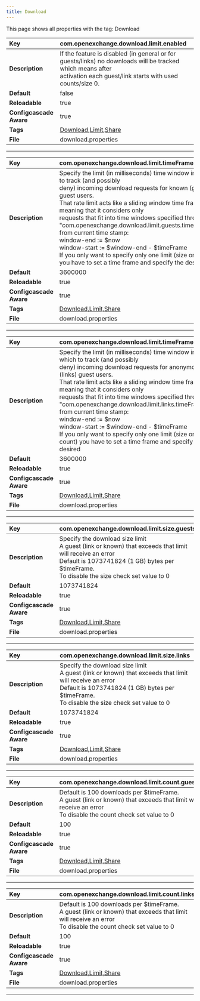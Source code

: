 ```yaml
---
title: Download
---
```


This page shows all properties with the tag: Download

| __Key__ | com.openexchange.download.limit.enabled |
|:----------------|:--------|
| __Description__ | If the feature is disabled (in general or for guests/links) no downloads will be tracked which means after<br>activation each guest/link starts with used counts/size 0.<br> |
| __Default__ | false |
| __Reloadable__ | true |
| __Configcascade Aware__ | true |
| __Tags__ | <a href="https://documentation.open-xchange.com/latest/middleware/configuration/tags/Download.html">Download</a>,<a href="https://documentation.open-xchange.com/latest/middleware/configuration/tags/Limit.html">Limit</a>,<a href="https://documentation.open-xchange.com/latest/middleware/configuration/tags/Share.html">Share</a> |
| __File__ | download.properties |

---
| __Key__ | com.openexchange.download.limit.timeFrame.guests |
|:----------------|:--------|
| __Description__ | Specify the limit (in milliseconds) time window in which to track (and possibly <br>deny) incoming download requests for known (guests) guest users.<br>That rate limit acts like a sliding window time frame; meaning that it considers only<br>requests that fit into time windows specified through "com.openexchange.download.limit.guests.timeFrame" <br>from current time stamp:<br>window-end := $now<br>window-start := $window-end - $timeFrame<br>If you only want to specify only one limit (size or count) you have to set a time frame and specify the desired<br> |
| __Default__ | 3600000 |
| __Reloadable__ | true |
| __Configcascade Aware__ | true |
| __Tags__ | <a href="https://documentation.open-xchange.com/latest/middleware/configuration/tags/Download.html">Download</a>,<a href="https://documentation.open-xchange.com/latest/middleware/configuration/tags/Limit.html">Limit</a>,<a href="https://documentation.open-xchange.com/latest/middleware/configuration/tags/Share.html">Share</a> |
| __File__ | download.properties |

---
| __Key__ | com.openexchange.download.limit.timeFrame.links |
|:----------------|:--------|
| __Description__ | Specify the limit (in milliseconds) time window in which to track (and possibly <br>deny) incoming download requests for anonymous (links) guest users.<br>That rate limit acts like a sliding window time frame; meaning that it considers only<br>requests that fit into time windows specified through "com.openexchange.download.limit.links.timeFrame" <br>from current time stamp:<br>window-end := $now<br>window-start := $window-end - $timeFrame<br>If you only want to specify only one limit (size or count) you have to set a time frame and specify the desired<br> |
| __Default__ | 3600000 |
| __Reloadable__ | true |
| __Configcascade Aware__ | true |
| __Tags__ | <a href="https://documentation.open-xchange.com/latest/middleware/configuration/tags/Download.html">Download</a>,<a href="https://documentation.open-xchange.com/latest/middleware/configuration/tags/Limit.html">Limit</a>,<a href="https://documentation.open-xchange.com/latest/middleware/configuration/tags/Share.html">Share</a> |
| __File__ | download.properties |

---
| __Key__ | com.openexchange.download.limit.size.guests |
|:----------------|:--------|
| __Description__ | Specify the download size limit<br>A guest (link or known) that exceeds that limit will receive an error<br>Default is 1073741824 (1 GB) bytes per $timeFrame.<br>To disable the size check set value to 0<br> |
| __Default__ | 1073741824 |
| __Reloadable__ | true |
| __Configcascade Aware__ | true |
| __Tags__ | <a href="https://documentation.open-xchange.com/latest/middleware/configuration/tags/Download.html">Download</a>,<a href="https://documentation.open-xchange.com/latest/middleware/configuration/tags/Limit.html">Limit</a>,<a href="https://documentation.open-xchange.com/latest/middleware/configuration/tags/Share.html">Share</a> |
| __File__ | download.properties |

---
| __Key__ | com.openexchange.download.limit.size.links |
|:----------------|:--------|
| __Description__ | Specify the download size limit<br>A guest (link or known) that exceeds that limit will receive an error<br>Default is 1073741824 (1 GB) bytes per $timeFrame.<br>To disable the size check set value to 0<br> |
| __Default__ | 1073741824 |
| __Reloadable__ | true |
| __Configcascade Aware__ | true |
| __Tags__ | <a href="https://documentation.open-xchange.com/latest/middleware/configuration/tags/Download.html">Download</a>,<a href="https://documentation.open-xchange.com/latest/middleware/configuration/tags/Limit.html">Limit</a>,<a href="https://documentation.open-xchange.com/latest/middleware/configuration/tags/Share.html">Share</a> |
| __File__ | download.properties |

---
| __Key__ | com.openexchange.download.limit.count.guests |
|:----------------|:--------|
| __Description__ | Default is 100 downloads per $timeFrame.<br>A guest (link or known)  that exceeds that limit will receive an error<br>To disable the count check set value to 0<br> |
| __Default__ | 100 |
| __Reloadable__ | true |
| __Configcascade Aware__ | true |
| __Tags__ | <a href="https://documentation.open-xchange.com/latest/middleware/configuration/tags/Download.html">Download</a>,<a href="https://documentation.open-xchange.com/latest/middleware/configuration/tags/Limit.html">Limit</a>,<a href="https://documentation.open-xchange.com/latest/middleware/configuration/tags/Share.html">Share</a> |
| __File__ | download.properties |

---
| __Key__ | com.openexchange.download.limit.count.links |
|:----------------|:--------|
| __Description__ | Default is 100 downloads per $timeFrame.<br>A guest (link or known)  that exceeds that limit will receive an error<br>To disable the count check set value to 0<br> |
| __Default__ | 100 |
| __Reloadable__ | true |
| __Configcascade Aware__ | true |
| __Tags__ | <a href="https://documentation.open-xchange.com/latest/middleware/configuration/tags/Download.html">Download</a>,<a href="https://documentation.open-xchange.com/latest/middleware/configuration/tags/Limit.html">Limit</a>,<a href="https://documentation.open-xchange.com/latest/middleware/configuration/tags/Share.html">Share</a> |
| __File__ | download.properties |

---
